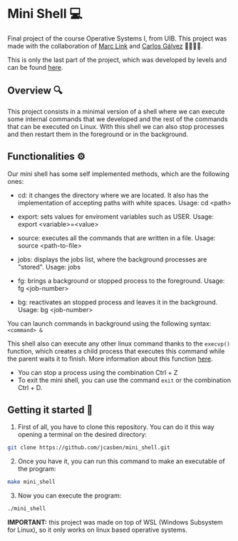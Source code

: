 # Mini Shell 💻

Final project of the course Operative Systems I, from UIB. This project was made with the collaboration of [Marc Link](https://github.com/linkcla) and [Carlos Gálvez](https://github.com/Carlgm-18) 🫱🏽‍🫲🏽.

This is only the last part of the project, which was developed by levels and can be found [here](https://github.com/jcasben/Programacion-Ing-Informatica/tree/master/2-Ing-Informatica/1-Cuatrimestre/sistemas-operativos-I/practica2).

## Overview 🔍

This project consists in a minimal version of a shell where we can execute some internal commands that we developed and the rest of the commands that can be executed on Linux. With this shell we can also stop processes and then restart them in the foreground or in the background.

## Functionalities ⚙️

Our mini shell has some self implemented methods, which are the following ones:

- cd: it changes the directory where we are located. It also has the implementation of accepting paths with white spaces. Usage: cd \<path>

- export: sets values for enviroment variables such as USER. Usage: export \<variable>=\<value>

- source: executes all the commands that are written in a file. Usage: source \<path-to-file>

- jobs: displays the jobs list, where the background processes are "stored". Usage: jobs

- fg: brings a background or stopped process to the foreground. Usage: fg \<job-number>

- bg: reactivates an stopped process and leaves it in the background. Usage: bg \<job-number>

You can launch commands in background using the following syntax: `<command> &`

This shell also can execute any other linux command thanks to the `execvp()` function, which creates a child process that executes this command while the parent waits it to finish. More information about this function [here](https://www.qnx.com/developers/docs/6.5.0SP1.update/com.qnx.doc.neutrino_lib_ref/e/execvp.html).

- You can stop a process using the combination Ctrl + Z
- To exit the mini shell, you can use the command `exit` or the combination Ctrl + D.

## Getting it started 🚀

1. First of all, you have to clone this repository. You can do it this way opening a terminal on the desired directory:

```bash
git clone https://github.com/jcasben/mini_shell.git
```

2. Once you have it, you can run this command to make an executable of the program:

```bash
make mini_shell
```

3. Now you can execute the program:

```bash
./mini_shell
```

**IMPORTANT:** this project was made on top of WSL (Windows Subsystem for Linux), so it only works on linux based operative systems.